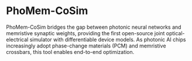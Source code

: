 # PhoMem-CoSim
PhoMem-CoSim bridges the gap between photonic neural networks and memristive synaptic weights, providing the first open-source joint optical-electrical simulator with differentiable device models. As photonic AI chips increasingly adopt phase-change materials (PCM) and memristive crossbars, this tool enables end-to-end optimization.
